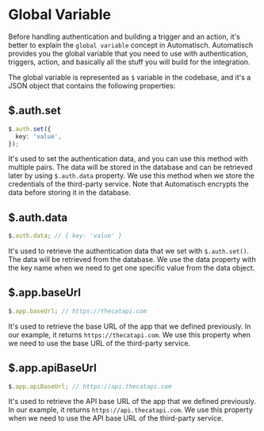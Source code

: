 # Global Variable

Before handling authentication and building a trigger and an action, it's better to explain the `global variable` concept in Automatisch. Automatisch provides you the global variable that you need to use with authentication, triggers, action, and basically all the stuff you will build for the integration.

The global variable is represented as `$` variable in the codebase, and it's a JSON object that contains the following properties:

## $.auth.set

```typescript
$.auth.set({
  key: 'value',
});
```

It's used to set the authentication data, and you can use this method with multiple pairs. The data will be stored in the database and can be retrieved later by using `$.auth.data` property. We use this method when we store the credentials of the third-party service. Note that Automatisch encrypts the data before storing it in the database.

## $.auth.data

```typescript
$.auth.data; // { key: 'value' }
```

It's used to retrieve the authentication data that we set with `$.auth.set()`. The data will be retrieved from the database. We use the data property with the key name when we need to get one specific value from the data object.

## $.app.baseUrl

```typescript
$.app.baseUrl; // https://thecatapi.com
```

It's used to retrieve the base URL of the app that we defined previously. In our example, it returns `https://thecatapi.com`. We use this property when we need to use the base URL of the third-party service.

## $.app.apiBaseUrl

```typescript
$.app.apiBaseUrl; // https://api.thecatapi.com
```

It's used to retrieve the API base URL of the app that we defined previously. In our example, it returns `https://api.thecatapi.com`. We use this property when we need to use the API base URL of the third-party service.
